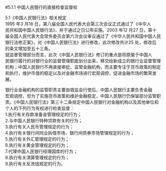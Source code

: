 #5.1.1 中国人民银行的直接检查监督权
<p>5.1《中国人民银行法》相关规定<br />
      1995 年3 月18 日，第八届全国人民代表大会第三次会议正式通过了《中华人<br />
      民共和国中国人民银行法》，并于通过之日公布实施。2003 年12 月27 日，第十<br />
      届全国人民代表大会常务委员会第六次会议审议通过了《中华人民共和国中国人民<br />
      银行法修正案》，对《中国人民银行法》进行修改，此次修改共计25 处，修改后<br />
      的条文增加至五十三条。<br />
      就监督管理部分而言，此次《中国人民银行法》修订的重点是将原属于中国人<br />
      民银行履行的对银行业的监督管理职能划分出来，移交给新成立的银行业监督管理<br />
      机构；中国人民银行不再直接审批、监管金融机构，而主要专注于货币政策的制定<br />
    和执行，维护币值的稳定以及对金融市场进行宏观调控，促进金融市场的繁荣发展。</p>
    <p>银行业金融机构的监管职责主要由银监会行使后，中国人民银行主要负责金融<br />
      宏观调控，但为了实施货币政策和维护金融稳定，中国人民银行仍保留部分监管职<br />
      责。《中国人民银行法》第三十二条规定中国人民银行对金融机构以及其他单位和<br />
      个人的下列行为有权进行检查监督：<br />
      1.执行有关存款准备金管理规定的行为；<br />
      2.与中国人民银行特种贷款有关的行为；<br />
      3.执行有关人民币管理规定的行为；<br />
      4.执行有关银行间同业拆借市场、银行间债券市场管理规定的行为；<br />
      5.执行有关外汇管理规定的行为；<br />
      6.执行有关黄金管理规定的行为；<br />
      7.代理中国人民银行经理国库的行为；<br />
      8.执行有关清算管理规定的行为；<br />
    9.执行有关反洗钱规定的行为。</p>